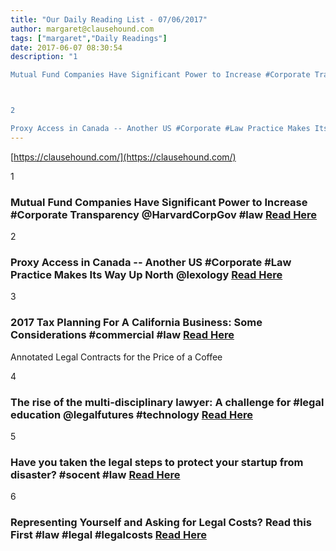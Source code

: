 ```yaml
---
title: "Our Daily Reading List - 07/06/2017"
author: margaret@clausehound.com
tags: ["margaret","Daily Readings"]
date: 2017-06-07 08:30:54
description: "1

Mutual Fund Companies Have Significant Power to Increase #Corporate Transparency @HarvardCorpGov #law  Read Here



2

Proxy Access in Canada -- Another US #Corporate #Law Practice Makes Its Way U..."
---
```


[https://clausehound.com/](https://clausehound.com/)

1

### Mutual Fund Companies Have Significant Power to Increase #Corporate Transparency @HarvardCorpGov #law  [Read Here](https://goo.gl/N8zU9t)

2

### Proxy Access in Canada -- Another US #Corporate #Law Practice Makes Its Way Up North @lexology [Read Here](https://goo.gl/fNnZp7)

3

### 2017 Tax Planning For A California Business: Some Considerations #commercial #law [Read Here](https://goo.gl/rjVzWY)

Annotated Legal Contracts
for the Price of a Coffee

4

### The rise of the multi-disciplinary lawyer: A challenge for #legal education @legalfutures #technology  [Read Here](https://goo.gl/kKn1Gt)

5

### Have you taken the legal steps to protect your startup from disaster? #socent #law [Read Here](https://goo.gl/8JJH8Q)

6

### Representing Yourself and Asking for Legal Costs? Read this First #law #legal #legalcosts [Read Here](http://familyllb.com/2017/05/25/representing-yourself-and-asking-for-legal-costs-read-this-first/)